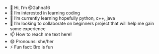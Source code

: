 - 👋 Hi, I’m @Gahna16
- 👀 I’m interested in learning coding
- 🌱 I’m currently learning hopefully python, c++, java
- 💞️ I’m looking to collaborate on beginners project that will help me gain some experience
- 📫 How to reach me text here!
- 😄 Pronouns: she/her
- ⚡ Fun fact: Bro is fun

<!---
Gahna16/Gahna16 is a ✨ special ✨ repository because its `README.md` (this file) appears on your GitHub profile.
You can click the Preview link to take a look at your changes.
--->
